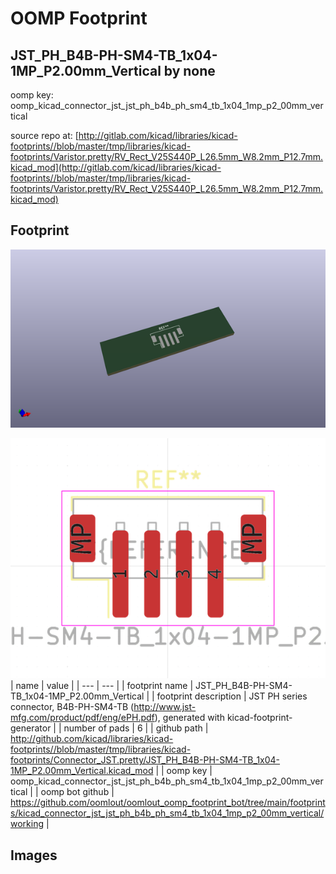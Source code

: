 # OOMP Footprint  
## JST_PH_B4B-PH-SM4-TB_1x04-1MP_P2.00mm_Vertical  by none  
  
oomp key: oomp_kicad_connector_jst_jst_ph_b4b_ph_sm4_tb_1x04_1mp_p2_00mm_vertical  
  
source repo at: [http://gitlab.com/kicad/libraries/kicad-footprints//blob/master/tmp/libraries/kicad-footprints/Varistor.pretty/RV_Rect_V25S440P_L26.5mm_W8.2mm_P12.7mm.kicad_mod](http://gitlab.com/kicad/libraries/kicad-footprints//blob/master/tmp/libraries/kicad-footprints/Varistor.pretty/RV_Rect_V25S440P_L26.5mm_W8.2mm_P12.7mm.kicad_mod)  
## Footprint  
  
[![working_kicad_pcb_3d.png](working_kicad_pcb_3d_600.png)](working_kicad_pcb_3d.png)  
  
[![working.png](working_600.png)](working.png)  
| name | value | 
| --- | --- | 
| footprint name | JST_PH_B4B-PH-SM4-TB_1x04-1MP_P2.00mm_Vertical | 
| footprint description | JST PH series connector, B4B-PH-SM4-TB (http://www.jst-mfg.com/product/pdf/eng/ePH.pdf), generated with kicad-footprint-generator | 
| number of pads | 6 | 
| github path | http://github.com/kicad/libraries/kicad-footprints//blob/master/tmp/libraries/kicad-footprints/Connector_JST.pretty/JST_PH_B4B-PH-SM4-TB_1x04-1MP_P2.00mm_Vertical.kicad_mod | 
| oomp key | oomp_kicad_connector_jst_jst_ph_b4b_ph_sm4_tb_1x04_1mp_p2_00mm_vertical | 
| oomp bot github | https://github.com/oomlout/oomlout_oomp_footprint_bot/tree/main/footprints/kicad_connector_jst_jst_ph_b4b_ph_sm4_tb_1x04_1mp_p2_00mm_vertical/working | 
## Images  
